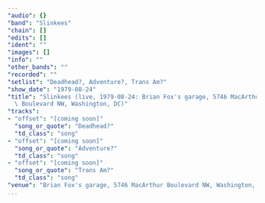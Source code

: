 ```yaml
---
"audio": {}
"band": "Slinkees"
"chain": []
"edits": []
"ident": ""
"images": []
"info": ""
"other_bands": ""
"recorded": ""
"setlist": "Deadhead?, Adventure?, Trans Am?"
"show_date": "1979-08-24"
"title": "Slinkees (live, 1979-08-24: Brian Fox's garage, 5746 MacArthur\
  \ Boulevard NW, Washington, DC)"
"tracks":
- "offset": "[coming soon]"
  "song_or_quote": "Deadhead?"
  "td_class": "song"
- "offset": "[coming soon]"
  "song_or_quote": "Adventure?"
  "td_class": "song"
- "offset": "[coming soon]"
  "song_or_quote": "Trans Am?"
  "td_class": "song"
"venue": "Brian Fox's garage, 5746 MacArthur Boulevard NW, Washington, DC"
...
```

